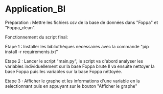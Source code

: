 # Application_BI

Préparation : Mettre les fichiers csv de la base de données dans "Foppa" et "Foppa_clean".

Fonctionnement du script final: 

Etape 1 : Installer les bibliothèques necessaires avec la commande "pip install -r requirements.txt"

Etape 2 : Lancer le script "main.py", le script va d'abord analyser les variables individuellement sur la base Foppa brute
            Il va ensuite nettoyer la base Foppa puis les variables sur la base Foppa néttoyée.

Etape 3 : Afficher le graphe et les informations d'une variable en la selectionnant puis en appuyant sur le bouton "Afficher le graphe"